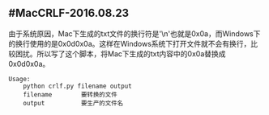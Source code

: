#MacCRLF-2016.08.23
---

由于系统原因，Mac下生成的txt文件的换行符是'\n'也就是0x0a，而Windows下的换行使用的是0x0d0x0a。这样在Windows系统下打开文件就不会有换行，比较困扰。所以写了这个脚本，将Mac下生成的txt内容中的0x0a替换成0x0d0x0a。

	Usage:
		python crlf.py filename output
		filename        要转换的文件
		output          要生产的文件名
